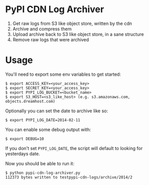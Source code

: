 # PyPI CDN Log Archiver

1. Get raw logs from S3 like object store, written by the cdn
2. Archive and compress them
3. Upload archive back to S3 like object store, in a sane structure
4. Remove raw logs that were archived

# Usage

You'll need to export some env variables to get started:

    $ export ACCESS_KEY=<your_access_key>
    $ export SECRET_KEY=<your_access_key>
    $ export PYPI_LOG_BUCKET=<bucket_name>
    $ export S3_HOST=<s3_like_host> (e.g. s3.amazonaws.com, objects.dreamhost.com)

Optionally you can set the date to archive like so:

    $ export PYPI_LOG_DATE=2014-02-11

You can enable some debug output with:

    $ export DEBUG=10

If you don't set `PYPI_LOG_DATE`, the script will default to looking for
yesterdays date.

Now you should be able to run it:

    $ python pypi-cdn-log-archiver.py
    112373 bytes written to testpypi-cdn-logs/archive/2014/2
